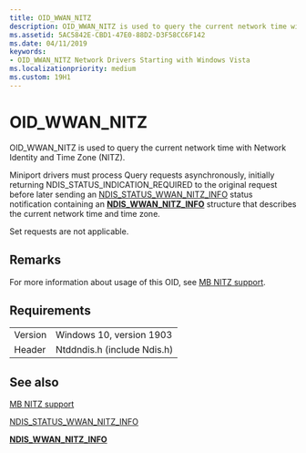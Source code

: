 ```yaml
---
title: OID_WWAN_NITZ
description: OID_WWAN_NITZ is used to query the current network time with Network Identity and Time Zone (NITZ).
ms.assetid: 5AC5842E-CBD1-47E0-88D2-D3F58CC6F142
ms.date: 04/11/2019
keywords: 
- OID_WWAN_NITZ Network Drivers Starting with Windows Vista
ms.localizationpriority: medium
ms.custom: 19H1
---
```


# OID_WWAN_NITZ

OID_WWAN_NITZ is used to query the current network time with Network Identity and Time Zone (NITZ).

Miniport drivers must process Query requests asynchronously, initially returning NDIS_STATUS_INDICATION_REQUIRED to the original request before later sending an [NDIS_STATUS_WWAN_NITZ_INFO](ndis-status-wwan-nitz-info.md) status notification containing an [**NDIS_WWAN_NITZ_INFO**](https://docs.microsoft.com/windows-hardware/drivers/ddi/content/ndiswwan/ns-ndiswwan-_ndis_wwan_nitz_info) structure that describes the current network time and time zone.

Set requests are not applicable.

## Remarks

For more information about usage of this OID, see [MB NITZ support](mb-nitz-support.md).

## Requirements

|   |   |
| --- | --- |
| Version | Windows 10, version 1903 |
| Header | Ntddndis.h (include Ndis.h) |

## See also

[MB NITZ support](mb-nitz-support.md)

[NDIS_STATUS_WWAN_NITZ_INFO](ndis-status-wwan-nitz-info.md)

[**NDIS_WWAN_NITZ_INFO**](https://docs.microsoft.com/windows-hardware/drivers/ddi/content/ndiswwan/ns-ndiswwan-_ndis_wwan_nitz_info)
